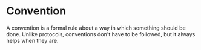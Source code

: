 # Convention

A convention is a formal rule about a way in which something should be done.
Unlike protocols, conventions don't have to be followed, but it always helps when they are.

